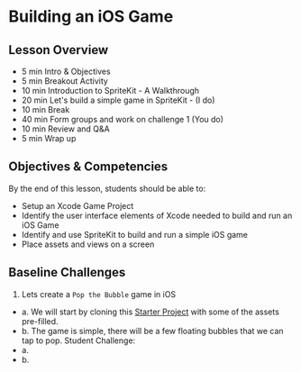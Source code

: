 # Building an iOS Game

## Lesson Overview
- 5 min Intro & Objectives
- 5 min Breakout Activity
- 10 min Introduction to SpriteKit - A Walkthrough
- 20 min Let's build a simple game in SpriteKit - (I do)
- 10 min Break
- 40 min Form groups and work on challenge 1 (You do)
- 10 min Review and Q&A
- 5 min Wrap up

## Objectives & Competencies
By the end of this lesson, students should be able to:

- Setup an Xcode Game Project
- Identify the user interface elements of Xcode needed to build and run an iOS Game
- Identify and use SpriteKit to build and run a simple iOS game
- Place assets and views on a screen

## Baseline Challenges

1. Lets create a `Pop the Bubble` game in iOS
  - a. We will start by cloning this [Starter Project](www.starterproject.com) with some of the assets pre-filled.
  - b. The game is simple, there will be a few floating bubbles that we can tap to pop.
  Student Challenge:
  - a.
  - b.

